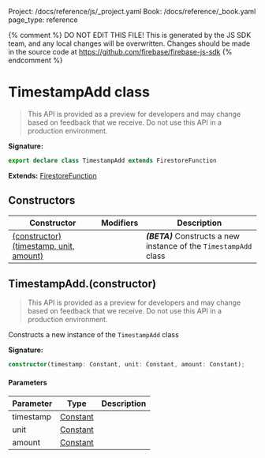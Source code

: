 Project: /docs/reference/js/_project.yaml
Book: /docs/reference/_book.yaml
page_type: reference

{% comment %}
DO NOT EDIT THIS FILE!
This is generated by the JS SDK team, and any local changes will be
overwritten. Changes should be made in the source code at
https://github.com/firebase/firebase-js-sdk
{% endcomment %}

# TimestampAdd class
> This API is provided as a preview for developers and may change based on feedback that we receive. Do not use this API in a production environment.
> 


<b>Signature:</b>

```typescript
export declare class TimestampAdd extends FirestoreFunction 
```
<b>Extends:</b> [FirestoreFunction](./firestore_.firestorefunction.md#firestorefunction_class)

## Constructors

|  Constructor | Modifiers | Description |
|  --- | --- | --- |
|  [(constructor)(timestamp, unit, amount)](./firestore_.timestampadd.md#timestampaddconstructor) |  | <b><i>(BETA)</i></b> Constructs a new instance of the <code>TimestampAdd</code> class |

## TimestampAdd.(constructor)

> This API is provided as a preview for developers and may change based on feedback that we receive. Do not use this API in a production environment.
> 

Constructs a new instance of the `TimestampAdd` class

<b>Signature:</b>

```typescript
constructor(timestamp: Constant, unit: Constant, amount: Constant);
```

#### Parameters

|  Parameter | Type | Description |
|  --- | --- | --- |
|  timestamp | [Constant](./firestore_.constant.md#constant_class) |  |
|  unit | [Constant](./firestore_.constant.md#constant_class) |  |
|  amount | [Constant](./firestore_.constant.md#constant_class) |  |


